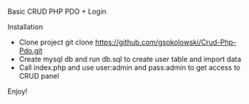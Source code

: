 Basic CRUD PHP PDO + Login

Installation

- Clone project git clone https://github.com/gsokolowski/Crud-Php-Pdo.git
- Create mysql db and run db.sql to create user table and import data
- Call index.php and use user:admin and pass:admin to get access to CRUD panel

Enjoy!


